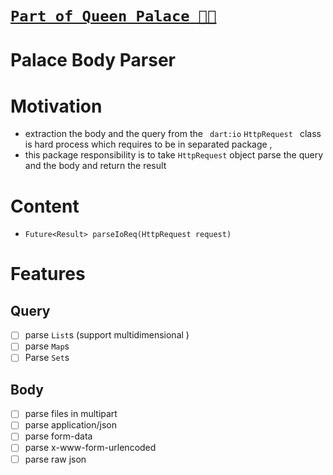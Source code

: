 # [**`Part of Queen Palace 🏰👑`**](https://pub.dev/packages/palace)

# Palace Body Parser

# Motivation

- extraction the body and the query from the ` dart:io` `HttpRequest ` class is hard process which requires to be in separated package ,
- this package responsibility is to take `HttpRequest` object parse the query and the body and return the result

# Content

- `Future<Result> parseIoReq(HttpRequest request)`

# Features

## Query

- [ ] parse `List`s (support multidimensional )
- [ ] parse `Map`s
- [ ] Parse `Set`s

## Body

- [ ] parse files in multipart
- [ ] parse application/json
- [ ] parse form-data
- [ ] parse x-www-form-urlencoded
- [ ] parse raw json
